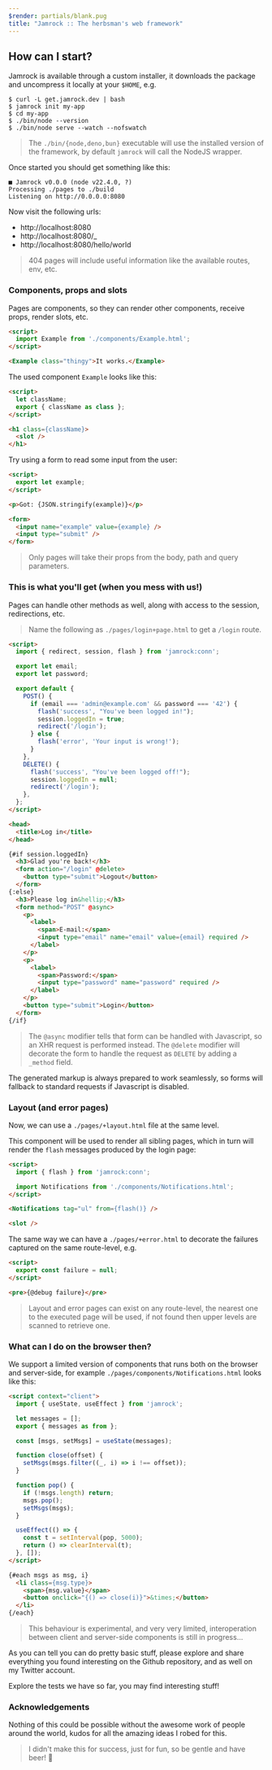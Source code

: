 ```yaml
---
$render: partials/blank.pug
title: "Jamrock :: The herbsman's web framework"
---
```


## How can I start?

Jamrock is available through a custom installer,
it downloads the package and uncompress it locally at your `$HOME`, e.g.

```shell
$ curl -L get.jamrock.dev | bash
$ jamrock init my-app
$ cd my-app
$ ./bin/node --version
$ ./bin/node serve --watch --nofswatch
```

> The `./bin/{node,deno,bun}` executable will use the installed version of the framework,
> by default `jamrock` will call the NodeJS wrapper.

Once started you should get something like this:

```text
■ Jamrock v0.0.0 (node v22.4.0, ?)
Processing ./pages to ./build
Listening on http://0.0.0.0:8080
```

Now visit the following urls:

- http://localhost:8080
- http://localhost:8080/_
- http://localhost:8080/hello/world

> 404 pages will include useful information like the available routes, env, etc.

### Components, props and slots

Pages are components, so they can render other components, receive props, render slots, etc.

```html
<script>
  import Example from './components/Example.html';
</script>

<Example class="thingy">It works.</Example>
```

The used component `Example` looks like this:

```html
<script>
  let className;
  export { className as class };
</script>

<h1 class={className}>
  <slot />
</h1>
```

Try using a form to read some input from the user:

```html
<script>
  export let example;
</script>

<p>Got: {JSON.stringify(example)}</p>

<form>
  <input name="example" value={example} />
  <input type="submit" />
</form>
```

> Only pages will take their props from the body, path and query parameters.

### This is what you'll get (when you mess with us!)

Pages can handle other methods as well, along with access to the session, redirections, etc.

> Name the following as `./pages/login+page.html` to get a `/login` route.

```html
<script>
  import { redirect, session, flash } from 'jamrock:conn';

  export let email;
  export let password;

  export default {
    POST() {
      if (email === 'admin@example.com' && password === '42') {
        flash('success', "You've been logged in!");
        session.loggedIn = true;
        redirect('/login');
      } else {
        flash('error', 'Your input is wrong!');
      }
    },
    DELETE() {
      flash('success', "You've been logged off!");
      session.loggedIn = null;
      redirect('/login');
    },
  };
</script>

<head>
  <title>Log in</title>
</head>

{#if session.loggedIn}
  <h3>Glad you're back!</h3>
  <form action="/login" @delete>
    <button type="submit">Logout</button>
  </form>
{:else}
  <h3>Please log in&hellip;</h3>
  <form method="POST" @async>
    <p>
      <label>
        <span>E-mail:</span>
        <input type="email" name="email" value={email} required />
      </label>
    </p>
    <p>
      <label>
        <span>Password:</span>
        <input type="password" name="password" required />
      </label>
    </p>
    <button type="submit">Login</button>
  </form>
{/if}
```

> The `@async` modifier tells that form can be handled with Javascript, so an XHR request is performed instead.
> The `@delete` modifier will decorate the form to handle the request as `DELETE` by adding a `_method` field.

The generated markup is always prepared to work seamlessly, so forms will fallback to standard requests if Javascript is disabled.

### Layout (and error pages)

Now, we can use a `./pages/+layout.html` file at the same level.

This component will be used to render all sibling pages, which in turn will render the `flash` messages produced by the login page:

```html
<script>
  import { flash } from 'jamrock:conn';

  import Notifications from './components/Notifications.html';
</script>

<Notifications tag="ul" from={flash()} />

<slot />
```

The same way we can have a `./pages/+error.html` to decorate the failures captured on the same route-level, e.g.

```html
<script>
  export const failure = null;
</script>

<pre>{@debug failure}</pre>
```

> Layout and error pages can exist on any route-level, the nearest one to the executed page will be used, if not found then upper levels are scanned to retrieve one.

### What can I do on the browser then?

We support a limited version of components that runs both on the browser and server-side,
for example `./pages/components/Notifications.html` looks like this:

```html
<script context="client">
  import { useState, useEffect } from 'jamrock';

  let messages = [];
  export { messages as from };

  const [msgs, setMsgs] = useState(messages);

  function close(offset) {
    setMsgs(msgs.filter((_, i) => i !== offset));
  }

  function pop() {
    if (!msgs.length) return;
    msgs.pop();
    setMsgs(msgs);
  }

  useEffect(() => {
    const t = setInterval(pop, 5000);
    return () => clearInterval(t);
  }, []);
</script>

{#each msgs as msg, i}
  <li class={msg.type}>
    <span>{msg.value}</span>
    <button onclick="{() => close(i)}">&times;</button>
  </li>
{/each}
```

> This behaviour is experimental, and very very limited, interoperation between client and server-side components is still in progress...

As you can tell you can do pretty basic stuff, please explore and share everything you found interesting on the Github repository, and as well on my Twitter account.

Explore the tests we have so far, you may find interesting stuff!

### Acknowledgements

Nothing of this could be possible without the awesome work of people around the world,
kudos for all the amazing ideas I robed for this.

> I didn't make this for success, just for fun, so be gentle and have beer! 🍻
